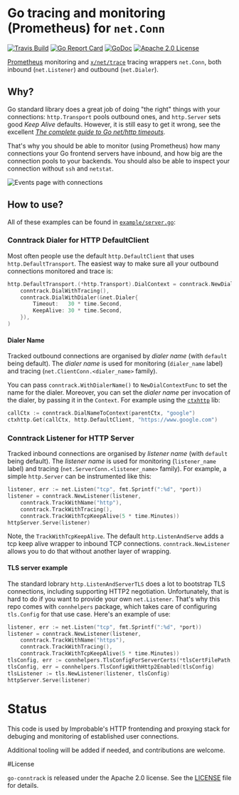# Go tracing and monitoring (Prometheus) for `net.Conn`

[![Travis Build](https://travis-ci.org/mwitkow/go-conntrack.svg)](https://travis-ci.org/mwitkow/go-conntrack)
[![Go Report Card](https://goreportcard.com/badge/github.com/mwitkow/go-conntrack)](http://goreportcard.com/report/mwitkow/go-conntrack)
[![GoDoc](http://img.shields.io/badge/GoDoc-Reference-blue.svg)](https://godoc.org/github.com/mwitkow/go-conntrack)
[![Apache 2.0 License](https://img.shields.io/badge/License-Apache%202.0-blue.svg)](LICENSE)

[Prometheus](https://prometheus.io/) monitoring and [`x/net/trace`](https://godoc.org/golang.org/x/net/trace#EventLog) tracing wrappers `net.Conn`, both inbound (`net.Listener`) and outbound (`net.Dialer`).

## Why?

Go standard library does a great job of doing "the right" things with your connections: `http.Transport` pools outbound ones, and `http.Server` sets good *Keep Alive* defaults.
However, it is still easy to get it wrong, see the excellent [*The complete guide to Go net/http timeouts*](https://blog.cloudflare.com/the-complete-guide-to-golang-net-http-timeouts/). 

That's why you should be able to monitor (using Prometheus) how many connections your Go frontend servers have inbound, and how big are the connection pools to your backends. You should also be able to inspect your connection without `ssh` and `netstat`.

![Events page with connections](https://raw.githubusercontent.com/mwitkow/go-conntrack/images/events.png)

## How to use?

All of these examples can be found in [`example/server.go`](example/server.go):

### Conntrack Dialer for HTTP DefaultClient
 
Most often people use the default `http.DefaultClient` that uses `http.DefaultTransport`. The easiest way to make sure all your outbound connections monitored and trace is:

```go
http.DefaultTransport.(*http.Transport).DialContext = conntrack.NewDialContextFunc(
    conntrack.DialWithTracing(),
    conntrack.DialWithDialer(&net.Dialer{
        Timeout:   30 * time.Second,
        KeepAlive: 30 * time.Second,
    }),
)
```

#### Dialer Name

Tracked outbound connections are organised by *dialer name* (with `default` being default). The *dialer name* is used for monitoring (`dialer_name` label) and tracing (`net.ClientConn.<dialer_name>` family). 

You can pass `conntrack.WithDialerName()` to `NewDialContextFunc` to set the name for the dialer. Moreover, you can set the *dialer name* per invocation of the dialer, by passing it in the `Context`. For example using the [`ctxhttp`](https://godoc.org/golang.org/x/net/context/ctxhttp) lib:

```go
callCtx := conntrack.DialNameToContext(parentCtx, "google")
ctxhttp.Get(callCtx, http.DefaultClient, "https://www.google.com")
```

### Conntrack Listener for HTTP Server

Tracked inbound connections are organised by *listener name* (with `default` being default). The *listener name* is used for monitoring (`listener_name` label) and tracing (`net.ServerConn.<listener_name>` family). For example, a simple `http.Server` can be instrumented like this:

```go
listener, err := net.Listen("tcp", fmt.Sprintf(":%d", *port))
listener = conntrack.NewListener(listener, 
    conntrack.TrackWithName("http"), 
    conntrack.TrackWithTracing(),
    conntrack.TrackWithTcpKeepAlive(5 * time.Minutes))
httpServer.Serve(listener) 
```

Note, the `TrackWithTcpKeepAlive`. The default `http.ListenAndServe` adds a tcp keep alive wrapper to inbound TCP connections. `conntrack.NewListener` allows you to do that without another layer of wrapping.

#### TLS server example

The standard lobrary `http.ListenAndServerTLS` does a lot to bootstrap TLS connections, including supporting HTTP2 negotiation. Unfortunately, that is hard to do if you want to provide your own `net.Listener`. That's why this repo comes with `connhelpers` package, which takes care of configuring `tls.Config` for that use case. Here's an example of use:

```go
listener, err := net.Listen("tcp", fmt.Sprintf(":%d", *port))
listener = conntrack.NewListener(listener, 
    conntrack.TrackWithName("https"), 
    conntrack.TrackWithTracing(),
    conntrack.TrackWithTcpKeepAlive(5 * time.Minutes))
tlsConfig, err := connhelpers.TlsConfigForServerCerts(*tlsCertFilePath, *tlsKeyFilePath)
tlsConfig, err = connhelpers.TlsConfigWithHttp2Enabled(tlsConfig)
tlsListener := tls.NewListener(listener, tlsConfig)
httpServer.Serve(listener) 
```

# Status

This code is used by Improbable's HTTP frontending and proxying stack for debuging and monitoring of established user connections.

Additional tooling will be added if needed, and contributions are welcome.

#License

`go-conntrack` is released under the Apache 2.0 license. See the [LICENSE](LICENSE) file for details.

